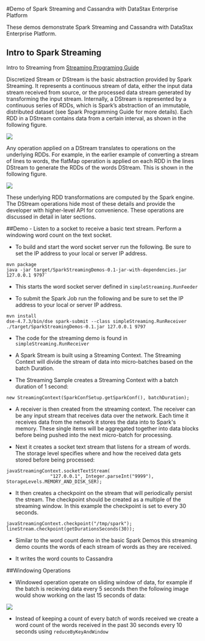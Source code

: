 #Demo of Spark Streaming and Cassandra with DataStax Enterprise Platform

These demos demonstrate Spark Streaming and Cassandra with DataStax Enterprise Platform.

## Intro to Spark Streaming

Intro to Streaming from [Streaming Programing Guide](https://spark.apache.org/docs/1.1.0/streaming-programming-guide.html)

Discretized Stream or DStream is the basic abstraction provided by Spark Streaming. It represents a continuous stream of data, either the input data stream received from source, or the processed data stream generated by transforming the input stream. Internally, a DStream is represented by a continuous series of RDDs, which is Spark’s abstraction of an immutable, distributed dataset (see Spark Programming Guide for more details). Each RDD in a DStream contains data from a certain interval, as shown in the following figure.

![](https://spark.apache.org/docs/1.1.0/img/streaming-dstream.png)

Any operation applied on a DStream translates to operations on the underlying RDDs. For example, in the earlier example of converting a stream of lines to words, the flatMap operation is applied on each RDD in the lines DStream to generate the RDDs of the words DStream. This is shown in the following figure.

![](https://spark.apache.org/docs/1.1.0/img/streaming-dstream-ops.png)

These underlying RDD transformations are computed by the Spark engine. The DStream operations hide most of these details and provide the developer with higher-level API for convenience. These operations are discussed in detail in later sections.

##Demo -  Listen to a socket to receive a basic text stream.  Perform a windowing word count on the text socket.

* To build and start the word socket server run the following.  Be sure to set the IP address to your local or server IP address.
```
mvn package
java -jar target/SparkStreamingDemos-0.1-jar-with-dependencies.jar 127.0.0.1 9797`
```

* This starts the word socket server defined in `simpleStreaming.RunFeeder`

* To submit the Spark Job run the following and be sure to set the IP address to your local or server IP address.
```
mvn install
dse-4.7.3/bin/dse spark-submit --class simpleStreaming.RunReceiver ./target/SparkStreamingDemos-0.1.jar 127.0.0.1 9797
```

* The code for the streaming demo is found in `simpleStreaming.RunReceiver`

* A Spark Stream is built using a Streaming Context. The Streaming Context will divide the stream of data into micro-batches based on the batch Duration.  

* The Streaming Sample creates a Streaming Context with a batch duration of 1 second:
```
new StreamingContext(SparkConfSetup.getSparkConf(), batchDuration);
```

* A receiver is then created from the streaming context.  The receiver can be any input stream that receives data over the network.  Each time it receives data from the network it stores the data into to Spark's memory.  These single items will be aggregated together into data blocks before being pushed into the next micro-batch for processing.

* Next it creates a socket text stream that listens for a stream of words.  The storage level specifies where and how the received data gets stored before being processed:

```
javaStreamingContext.socketTextStream(
                "127.0.0.1", Integer.parseInt("9999"), StorageLevels.MEMORY_AND_DISK_SER);
```

* It then creates a checkpoint on the stream that will periodically persist the stream.  The checkpoint should be created as a multiple of the streaming window. In this example the checkpoint is set to every 30 seconds.

```
javaStreamingContext.checkpoint("/tmp/spark");
lineStream.checkpoint(getDurationsSeconds(30));
```

* Similar to the word count demo in the basic Spark Demos this streaming demo counts the words of each stream of words as they are received.  

* It writes the word counts to Cassandra

##Windowing Operations

* Windowed operation operate on sliding window of data, for example if the batch is recieving data every 5 seconds then the following image would show working on the last 15 seconds of data:

![](https://spark.apache.org/docs/latest/img/streaming-dstream-window.png)

* Instead of keeping a count of every batch of words received we create a word count of the words received in the past 30 seconds every 10 seconds using `reduceByKeyAndWindow`

